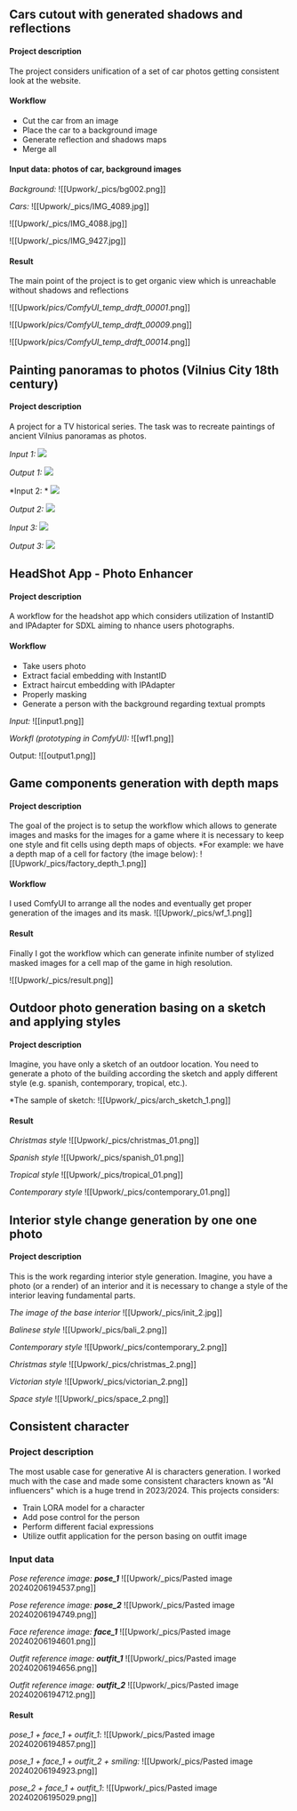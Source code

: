 ## Cars cutout with generated shadows and reflections

#### Project description
The project considers unification of a set of car photos getting consistent look at the website.
#### Workflow
* Cut the car from an image
* Place the car to a background image
* Generate reflection and shadows maps
* Merge all

#### Input data: photos of car, background images

*Background:*
![[Upwork/_pics/bg002.png]]

*Cars:*
![[Upwork/_pics/IMG_4089.jpg]]

![[Upwork/_pics/IMG_4088.jpg]]

![[Upwork/_pics/IMG_9427.jpg]]
#### Result
The main point of the project is to get organic view which is unreachable without shadows and reflections

![[Upwork/_pics/ComfyUI_temp_drdft_00001_.png]]

![[Upwork/_pics/ComfyUI_temp_drdft_00009_.png]]

![[Upwork/_pics/ComfyUI_temp_drdft_00014_.png]]


## Painting panoramas to photos (Vilnius City 18th century)

#### Project description
A project for a TV historical series. The task was to recreate paintings of ancient Vilnius panoramas as photos. 
 
*Input 1:*
![](imgs/i12.jpg)

*Output 1:*
![](imgs/o12.png)

*Input 2: *
![](imgs/i11.jpg)

*Output 2:*
![](imgs/o11.png)

*Input 3:*
![](imgs/i13.jpg)

*Output 3:*
![](imgs/o13.png)

## HeadShot App - Photo Enhancer

#### Project description
A workflow for the headshot app which considers utilization of InstantID and IPAdapter for SDXL aiming to nhance users photographs.
#### Workflow
* Take users photo
* Extract facial embedding with InstantID
* Extract haircut embedding with IPAdapter
* Properly masking
* Generate a person with the background regarding textual prompts 
 
*Input:*
![[input1.png]]

*Workfl (prototyping in ComfyUI):*
![[wf1.png]]

Output:
![[output1.png]]

## Game components generation with depth maps
#### Project description
The goal of the project is to setup the workflow which allows to generate images and masks for the images for a game where it is necessary to keep one style and fit cells using depth maps of objects. 
*For example: we have a depth map of a cell for factory (the image below): ![[Upwork/_pics/factory_depth_1.png]]

#### Workflow
I used ComfyUI to arrange all the nodes and eventually get proper generation of the images and its mask. ![[Upwork/_pics/wf_1.png]]

#### Result
Finally I got the workflow which can generate infinite number of stylized masked images for a cell map of the game in high resolution.

![[Upwork/_pics/result.png]]



## Outdoor photo generation basing on a sketch and applying styles

#### Project description
Imagine, you have only a sketch of an outdoor location. You need to generate a photo of the building according the sketch and apply different style (e.g. spanish, contemporary, tropical, etc.).

*The sample of sketch:
![[Upwork/_pics/arch_sketch_1.png]]

#### Result

*Christmas style*
![[Upwork/_pics/christmas_01.png]]

*Spanish style*
![[Upwork/_pics/spanish_01.png]]

*Tropical style*
![[Upwork/_pics/tropical_01.png]]

*Contemporary style*
![[Upwork/_pics/contemporary_01.png]]



## Interior style change generation by one one photo

####  Project description
This is the work regarding interior style generation. Imagine, you have a photo (or a render) of an interior and it is necessary to change a style of the interior leaving fundamental parts. 

*The image of the base interior*
![[Upwork/_pics/init_2.jpg]]

*Balinese style*
![[Upwork/_pics/bali_2.png]]

*Contemporary style*
![[Upwork/_pics/contemporary_2.png]]

*Christmas style*
![[Upwork/_pics/christmas_2.png]]

*Victorian style*
![[Upwork/_pics/victorian_2.png]]

*Space style*
![[Upwork/_pics/space_2.png]]


## Consistent character 

### Project description
The most usable case for generative AI is characters generation. I worked much with the case and made some consistent characters known as "AI influencers" which is a huge trend in 2023/2024.
This projects considers:
* Train LORA model for a character
* Add pose control for the person
* Perform different facial expressions
* Utilize outfit application for the person basing on outfit image

### Input data

*Pose reference image: **pose_1***
![[Upwork/_pics/Pasted image 20240206194537.png]]

*Pose reference image: **pose_2***
![[Upwork/_pics/Pasted image 20240206194749.png]]

*Face reference image: **face_1***
![[Upwork/_pics/Pasted image 20240206194601.png]]

*Outfit reference image: **outfit_1***
![[Upwork/_pics/Pasted image 20240206194656.png]]

*Outfit reference image: **outfit_2***
![[Upwork/_pics/Pasted image 20240206194712.png]]

#### Result

*pose_1 + face_1 + outfit_1*:
![[Upwork/_pics/Pasted image 20240206194857.png]]

*pose_1 + face_1 + outfit_2 + smiling:*
![[Upwork/_pics/Pasted image 20240206194923.png]]

*pose_2 + face_1 + outfit_1*:
![[Upwork/_pics/Pasted image 20240206195029.png]]


